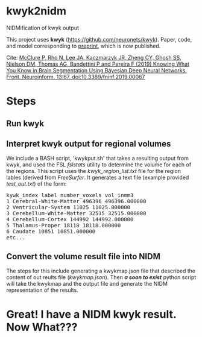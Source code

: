 # kwyk2nidm
NIDMification of kwyk output

This project uses **kwyk** (https://github.com/neuronets/kwyk).
Paper, code, and model corresponding to [preprint](https://arxiv.org/abs/1812.01719), which is now published.

Cite: [McClure P, Rho N, Lee JA, Kaczmarzyk JR, Zheng CY, Ghosh SS, Nielson DM, Thomas AG, Bandettini P and Pereira F (2019) Knowing What You Know in Brain Segmentation Using Bayesian Deep Neural Networks. Front. Neuroinform. 13:67. doi:10.3389/fninf.2019.00067](https://www.frontiersin.org/articles/10.3389/fninf.2019.00067/full)

# Steps
## Run kwyk

## Interpret kwyk output for regional volumes
We include a BASH script, 'kwykput.sh' that takes a resulting output from kwyk, and used the FSL *fslstats* utility to determine the volume for each of the regions. This script uses the *kwyk_region_list.txt* file for the region lables (derived from *FreeSurfer*. It generates a text file (example provided *test_out.txt*) of the form:

<pre>
kywk_index label number_voxels vol_inmm3
1 Cerebral-White-Matter 496396 496396.000000 
2 Ventricular-System 11025 11025.000000 
3 Cerebellum-White-Matter 32515 32515.000000 
4 Cerebellum-Cortex 144992 144992.000000 
5 Thalamus-Proper 18118 18118.000000 
6 Caudate 10851 10851.000000 
etc...
</pre>

## Convert the volume result file into NIDM
The steps for this include generating a kwykmap.json file that described the content of out reults file (*kwykmap.json*). Then ***a soon to exist*** python script will take the kwykmap and the output file and generate the NIDM representation of the results.

# Great!  I have a NIDM **kwyk** result.  Now What???
